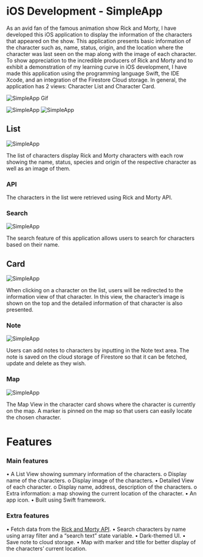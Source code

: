 # iOS Development - SimpleApp
As an avid fan of the famous animation show Rick and Morty, I have developed this iOS application to display the information of the characters that appeared on the show. This application presents basic information of the character such as, name, status, origin, and the location where the character was last seen on the map along with the image of each character. To show appreciation to the incredible producers of Rick and Morty and to exhibit a demonstration of my learning curve in iOS development, I have made this application using the programming language Swift, the IDE Xcode, and an integration of the Firestore Cloud storage.
In general, the application has 2 views: Character List and Character Card.

![SimpleApp Gif](https://drive.google.com/uc?export=view&id=19mYvQXWw3I0F1dYkmLplY4o1QtBGJfiF)

![SimpleApp](https://i.imgur.com/WhbfoL4.png)
![SimpleApp](https://i.imgur.com/2Q7OxVc.png)

## List

![SimpleApp](https://i.imgur.com/JxyHoVT.png)

The list of characters display Rick and Morty characters with each row showing the name, status, species and origin of the respective character as well as an image of them. 
### API
The characters in the list were retrieved using Rick and Morty API. 
### Search

 ![SimpleApp](https://i.imgur.com/VM0OzKy.png)
 
The search feature of this application allows users to search for characters based on their name.
## Card

 ![SimpleApp](https://i.imgur.com/Nr0ex1F.png)
 
When clicking on a character on the list, users will be redirected to the information view of that character. In this view, the character’s image is shown on the top and the detailed information of that character is also presented.
### Note

 ![SimpleApp](https://i.imgur.com/YijGrBX.png)
 
Users can add notes to characters by inputting in the Note text area. The note is saved on the cloud storage of Firestore so that it can be fetched, update and delete as they wish.
### Map

 ![SimpleApp](https://i.imgur.com/P4B13WL.png)
 
The Map View in the character card shows where the character is currently on the map. A marker is pinned on the map so that users can easily locate the chosen character.
# Features
### Main features
•	A List View showing summary information of the characters.
o	Display name of the characters.
o	Display image of the characters.
•	Detailed View of each character.
o	Display name, address, description of the characters.
o	Extra information: a map showing the current location of the character.
•	An app icon.
•	Built using Swift framework.
### Extra features
•	Fetch data from the [Rick and Morty API].
•	Search characters by name using array filter and a “search text” state variable.
•	Dark-themed UI.
•	Save note to cloud storage.
•	Map with marker and title for better display of the characters’ current location.

[//]: #

   [Rick and Morty API]: <https://rickandmortyapi.com/>
